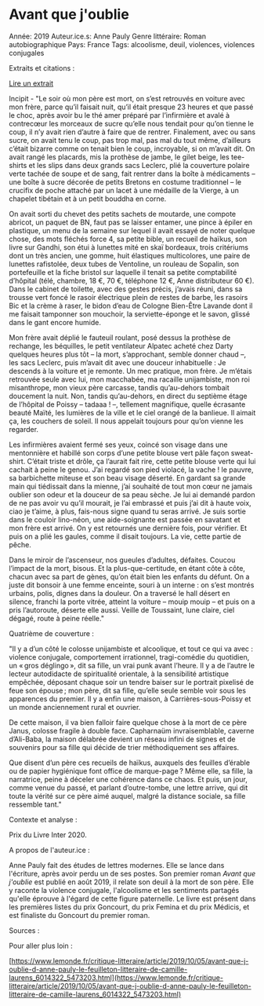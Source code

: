 # Avant que j'oublie

Année: 2019
Auteur.ice.s: Anne Pauly
Genre littéraire: Roman autobiographique
Pays: France
Tags: alcoolisme, deuil, violences, violences conjugales

Extraits et citations : 

[Lire un extrait](https://www.babelio.com/livres/Pauly-Avant-que-joublie/1151517/extraits) 

Incipit - "Le soir où mon père est mort, on s’est retrouvés en voiture avec mon frère, parce qu’il faisait nuit, qu’il était presque 23 heures et que passé le choc, après avoir bu le thé amer préparé par l’infirmière et avalé à contrecœur les morceaux de sucre qu’elle nous tendait pour qu’on tienne le coup, il n’y avait rien d’autre à faire que de rentrer. Finalement, avec ou sans sucre, on avait tenu le coup, pas trop mal, pas mal du tout même, d’ailleurs c’était bizarre comme on tenait bien le coup, incroyable, si on m’avait dit. On avait rangé les placards, mis la prothèse de jambe, le gilet beige, les tee-shirts et les slips dans deux grands sacs Leclerc, plié la couverture polaire verte tachée de soupe et de sang, fait rentrer dans la boîte à médicaments – une boîte à sucre décorée de petits Bretons en costume traditionnel – le crucifix de poche attaché par un lacet à une médaille de la Vierge, à un chapelet tibétain et à un petit bouddha en corne.

On avait sorti du chevet des petits sachets de moutarde, une compote abricot, un paquet de BN, faut pas se laisser entamer, une pince à épiler en plastique, un menu de la semaine sur lequel il avait essayé de noter quelque chose, des mots fléchés force 4, sa petite bible, un recueil de haïkus, son livre sur Gandhi, son étui à lunettes mité en skaï bordeaux, trois critériums dont un très ancien, une gomme, huit élastiques multicolores, une paire de lunettes rafistolée, deux tubes de Ventoline, un rouleau de Sopalin, son portefeuille et la fiche bristol sur laquelle il tenait sa petite comptabilité d’hôpital (télé, chambre, 18 €, 70 €, téléphone 12 €, Anne distributeur 60 €). Dans le cabinet de toilette, avec des gestes précis, j’avais réuni, dans sa trousse vert foncé le rasoir électrique plein de restes de barbe, les rasoirs Bic et la crème à raser, le bidon d’eau de Cologne Bien-Être Lavande dont il me faisait tamponner son mouchoir, la serviette-éponge et le savon, glissé dans le gant encore humide.

Mon frère avait déplié le fauteuil roulant, posé dessus la prothèse de rechange, les béquilles, le petit ventilateur Alpatec acheté chez Darty quelques heures plus tôt – la mort, s’approchant, semble donner chaud –, les sacs Leclerc, puis m’avait dit avec une douceur inhabituelle : Je descends à la voiture et je remonte. Un mec pratique, mon frère. Je m’étais retrouvée seule avec lui, mon macchabée, ma racaille unijambiste, mon roi misanthrope, mon vieux père carcasse, tandis qu’au-dehors tombait doucement la nuit. Non, tandis qu’au-dehors, en direct du septième étage de l’hôpital de Poissy – tadaaa ! –, tellement magnifique, quelle écrasante beauté Maïté, les lumières de la ville et le ciel orangé de la banlieue. Il aimait ça, les couchers de soleil. Il nous appelait toujours pour qu’on vienne les regarder.

Les infirmières avaient fermé ses yeux, coincé son visage dans une mentonnière et habillé son corps d’une petite blouse vert pâle façon sweat-shirt. C’était triste et drôle, ça l’aurait fait rire, cette petite blouse verte qui lui cachait à peine le genou. J’ai regardé son pied violacé, la vache ! le pauvre, sa barbichette miteuse et son beau visage déserté. En gardant sa grande main qui tiédissait dans la mienne, j’ai souhaité de tout mon cœur ne jamais oublier son odeur et la douceur de sa peau sèche. Je lui ai demandé pardon de ne pas avoir vu qu’il mourait, je l’ai embrassé et puis j’ai dit à haute voix, ciao je t’aime, à plus, fais-nous signe quand tu seras arrivé. Je suis sortie dans le couloir lino-néon, une aide-soignante est passée en savatant et mon frère est arrivé. On y est retournés une dernière fois, pour vérifier. Et puis on a plié les gaules, comme il disait toujours. La vie, cette partie de pêche.

Dans le miroir de l’ascenseur, nos gueules d’adultes, défaites. Coucou l’impact de la mort, bisous. Et la plus-que-certitude, en étant côte à côte, chacun avec sa part de gènes, qu’on était bien les enfants du défunt. On a juste dit bonsoir à une femme enceinte, souri à un interne : on s’est montrés urbains, polis, dignes dans la douleur. On a traversé le hall désert en silence, franchi la porte vitrée, atteint la voiture – mouip mouip – et puis on a pris l’autoroute, déserte elle aussi. Veille de Toussaint, lune claire, ciel dégagé, route à peine réelle."

Quatrième de couverture :

"Il y a d’un côté le colosse unijambiste et alcoolique, et tout ce qui va avec : violence conjugale, comportement irrationnel, tragi-comédie du quotidien, un « gros déglingo », dit sa fille, un vrai punk avant l’heure. Il y a de l’autre le lecteur autodidacte de spiritualité orientale, à la sensibilité artistique empêchée, déposant chaque soir un tendre baiser sur le portrait pixelisé de feue son épouse ; mon père, dit sa fille, qu’elle seule semble voir sous les apparences du premier. Il y a enfin une maison, à Carrières-sous-Poissy et un monde anciennement rural et ouvrier.

De cette maison, il va bien falloir faire quelque chose à la mort de ce père Janus, colosse fragile à double face. Capharnaüm invraisemblable, caverne d’Ali-Baba, la maison délabrée devient un réseau infini de signes et de souvenirs pour sa fille qui décide de trier méthodiquement ses affaires.

Que disent d’un père ces recueils de haïkus, auxquels des feuilles d’érable ou de papier hygiénique font office de marque-page ? Même elle, sa fille, la narratrice, peine à déceler une cohérence dans ce chaos. Et puis, un jour, comme venue du passé, et parlant d’outre-tombe, une lettre arrive, qui dit toute la vérité sur ce père aimé auquel, malgré la distance sociale, sa fille ressemble tant."

Contexte et analyse : 

Prix du Livre Inter 2020.

A propos de l'auteur.ice :

Anne Pauly fait des études de lettres modernes. Elle se lance dans l'écriture, après avoir perdu un de ses postes. Son premier roman *Avant que j'oublie* est publié en août 2019, il relate son deuil à la mort de son père. Elle y raconte la violence conjugale, l'alcoolisme et les sentiments partagés qu'elle éprouve à l'égard de cette figure paternelle. Le livre est présent dans les premières listes du prix Goncourt, du prix Femina et du prix Médicis, et est finaliste du Goncourt du premier roman. 

Sources : 

Pour aller plus loin : 

[https://www.lemonde.fr/critique-litteraire/article/2019/10/05/avant-que-j-oublie-d-anne-pauly-le-feuilleton-litteraire-de-camille-laurens_6014322_5473203.html](https://www.lemonde.fr/critique-litteraire/article/2019/10/05/avant-que-j-oublie-d-anne-pauly-le-feuilleton-litteraire-de-camille-laurens_6014322_5473203.html)